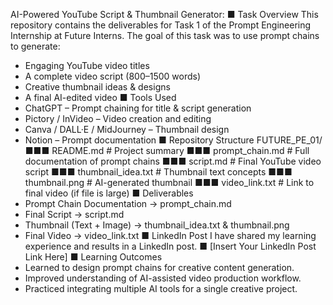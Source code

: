 AI-Powered YouTube Script & Thumbnail Generator:
■ Task Overview
This repository contains the deliverables for Task 1 of the Prompt Engineering Internship
at Future Interns.
The goal of this task was to use prompt chains to generate:
- Engaging YouTube video titles
- A complete video script (800–1500 words)
- Creative thumbnail ideas & designs
- A final AI-edited video
■ Tools Used
- ChatGPT – Prompt chaining for title & script generation
- Pictory / InVideo – Video creation and editing
- Canva / DALL·E / MidJourney – Thumbnail design
- Notion – Prompt documentation
■ Repository Structure
FUTURE_PE_01/
■■■ README.md # Project summary
■■■ prompt_chain.md # Full documentation of prompt chains
■■■ script.md # Final YouTube video script
■■■ thumbnail_idea.txt # Thumbnail text concepts
■■■ thumbnail.png # AI-generated thumbnail
■■■ video_link.txt # Link to final video (if file is large)
■ Deliverables
- Prompt Chain Documentation → prompt_chain.md
- Final Script → script.md
- Thumbnail (Text + Image) → thumbnail_idea.txt & thumbnail.png
- Final Video → video_link.txt
■ LinkedIn Post
I have shared my learning experience and results in a LinkedIn post.
■ [Insert Your LinkedIn Post Link Here]
■ Learning Outcomes
- Learned to design prompt chains for creative content generation.
- Improved understanding of AI-assisted video production workflow.
- Practiced integrating multiple AI tools for a single creative project.

